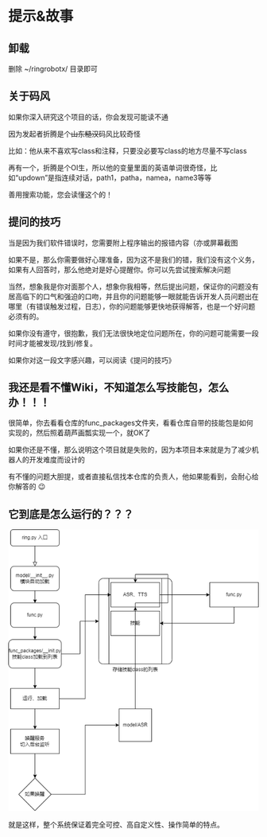 # 提示&故事
## 卸载

删除 ~/ringrobotx/ 目录即可

## 关于码风

如果你深入研究这个项目的话，你会发现可能读不通

因为发起者折腾是个~~山东糙汉~~码风比较奇怪

比如：他从来不喜欢写class和注释，只要没必要写class的地方尽量不写class

再有一个，折腾是个OI生，所以他的变量里面的英语单词很奇怪，比如“updown”是指连续对话，path1，patha，namea，name3等等

善用搜索功能，您会读懂这个的！

## 提问的技巧

当是因为我们软件错误时，您需要附上程序输出的报错内容（亦或屏幕截图

如果不是，那么你需要做好心理准备，因为这不是我们的错，我们没有这个义务，如果有人回答时，那么他绝对是好心提醒你。你可以先尝试搜索解决问题

当然，想象我是你对面那个人，想象你我相等，然后提出问题，保证你的问题没有居高临下的口气和强迫的口吻，并且你的问题能够一眼就能告诉开发人员问题出在哪里（有错误触发过程，日志），你的问题能够更快地获得解答，也是一个好问题必须有的。

如果你没有遵守，很抱歉，我们无法很快地定位问题所在，你的问题可能需要一段时间才能被发现/找到/修复。

如果你对这一段文字感兴趣，可以阅读《提问的技巧》

## 我还是看不懂Wiki，不知道怎么写技能包，怎么办！！！

很简单，你去看看仓库的func_packages文件夹，看看仓库自带的技能包是如何实现的，然后照着葫芦画瓢实现一个，就OK了

如果你还是不懂，那么说明这个项目就是失败的，因为本项目本来就是为了减少机器人的开发难度而设计的

有不懂的问题大胆提，或者直接私信找本仓库的负责人，他如果能看到，会耐心给你解答的 :wink: 

## 它到底是怎么运行的？？？

![流程图](./photo/lct.png "流程图.png")

就是这样，整个系统保证着完全可控、高自定义性、操作简单的特点。